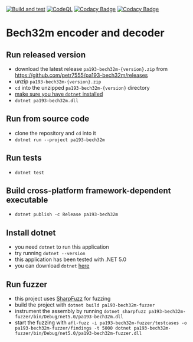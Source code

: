 [![Build and test](https://github.com/petr7555/pa193-bech32m/actions/workflows/build_and_test.yml/badge.svg)](https://github.com/petr7555/pa193-bech32m/actions/workflows/build_and_test.yml)
[![CodeQL](https://github.com/petr7555/pa193-bech32m/actions/workflows/codeql-analysis.yml/badge.svg)](https://github.com/petr7555/pa193-bech32m/actions/workflows/codeql-analysis.yml)
[![Codacy Badge](https://app.codacy.com/project/badge/Grade/7a3625c94f6c483ab9c4c79593693569)](https://www.codacy.com/gh/petr7555/pa193-bech32m/dashboard?utm_source=github.com&amp;utm_medium=referral&amp;utm_content=petr7555/pa193-bech32m&amp;utm_campaign=Badge_Grade)
[![Codacy Badge](https://app.codacy.com/project/badge/Coverage/7a3625c94f6c483ab9c4c79593693569)](https://www.codacy.com/gh/petr7555/pa193-bech32m/dashboard?utm_source=github.com&utm_medium=referral&utm_content=petr7555/pa193-bech32m&utm_campaign=Badge_Coverage)

# Bech32m encoder and decoder

## Run released version

- download the latest release `pa193-bech32m-{version}.zip` from https://github.com/petr7555/pa193-bech32m/releases
- unzip `pa193-bech32m-{version}.zip`
- `cd` into the unzipped `pa193-bech32m-{version}` directory
- [make sure you have `dotnet` installed](#install-dotnet)
- `dotnet pa193-bech32m.dll`

## Run from source code

- clone the repository and `cd` into it
- `dotnet run --project pa193-bech32m`

## Run tests

- `dotnet test`

## Build cross-platform framework-dependent executable

- `dotnet publish -c Release pa193-bech32m`

## Install dotnet

- you need `dotnet` to run this application
- try running `dotnet --version`
- this application has been tested with .NET 5.0
- you can download `dotnet` [here](https://dotnet.microsoft.com/en-us/download)

## Run fuzzer

- this project uses [SharpFuzz](https://github.com/Metalnem/sharpfuzz) for fuzzing
- build the project with `dotnet build pa193-bech32m-fuzzer`
- instrument the assembly by running `dotnet sharpfuzz pa193-bech32m-fuzzer/bin/Debug/net5.0/pa193-bech32m.dll`
- start the fuzzing
  with `afl-fuzz -i pa193-bech32m-fuzzer/testcases -o pa193-bech32m-fuzzer/findings -t 5000 dotnet pa193-bech32m-fuzzer/bin/Debug/net5.0/pa193-bech32m-fuzzer.dll`
